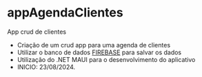 # appAgendaClientes
App crud de clientes

- Criação de um crud app para uma agenda de clientes
- Utilizar o banco de dados [FIREBASE](https://firebase.google.com/?hl=pt-br) para salvar os dados
- Utilização do .NET MAUI para o desenvolvimento do aplicativo
- INICIO: 23/08/2024.
